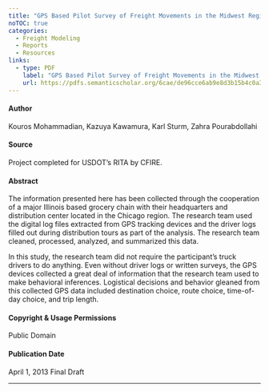 ```yaml
---
title: "GPS Based Pilot Survey of Freight Movements in the Midwest Region"
noTOC: true
categories:
  - Freight Modeling
  - Reports
  - Resources
links:
  - type: PDF
    label: "GPS Based Pilot Survey of Freight Movements in the Midwest Region"
    url: https://pdfs.semanticscholar.org/6cae/de96cce6ab9e8d3b15b4c0a312b5d1c6453a.pdf
---
```



#### Author

Kouros Mohammadian, Kazuya Kawamura, Karl Sturm, Zahra Pourabdollahi

#### Source

Project completed for USDOT’s RITA by CFIRE.

#### Abstract

The information presented here has been collected through the cooperation of a major Illinois based grocery chain with their headquarters and distribution center located in the Chicago region. The research team used the digital log files extracted from GPS tracking devices and the driver logs filled out during distribution tours as part of the analysis. The research team cleaned, processed, analyzed, and summarized this data.

In this study, the research team did not require the participant’s truck drivers to do anything. Even without driver logs or written surveys, the GPS devices collected a great deal of information that the research team used to make behavioral inferences. Logistical decisions and behavior gleaned from this collected GPS data included destination choice, route choice, time-of-day choice, and trip length.

#### Copyright & Usage Permissions

Public Domain

#### Publication Date

April 1, 2013 Final Draft

------------------------------------------------------------------------



